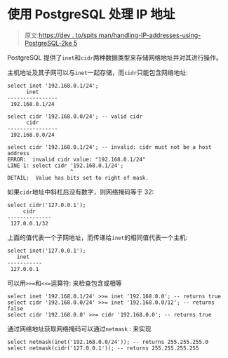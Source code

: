 # 使用 PostgreSQL 处理 IP 地址

> 原文:[https://dev . to/spits man/handling-IP-addresses-using-PostgreSQL-2ke 5](https://dev.to/spitsman/handling-ip-addresses-using-postgresql-2ke5)

PostgreSQL 提供了`inet`和`cidr`两种数据类型来存储网络地址并对其进行操作。

主机地址及其子网可以与`inet`一起存储，而`cidr`只能包含网络地址:

```
select inet '192.168.0.1/24';
      inet
----------------
 192.168.0.1/24 
```

```
select cidr '192.168.0.0/24'; -- valid cidr
      cidr
----------------
 192.168.0.0/24 
```

```
select cidr '192.168.0.1/24'; -- invalid: cidr must not be a host address
ERROR:  invalid cidr value: "192.168.0.1/24"
LINE 1: select cidr '192.168.0.1/24';
                    ^
DETAIL:  Value has bits set to right of mask. 
```

如果`cidr`地址中斜杠后没有数字，则网络掩码等于 32:

```
select cidr('127.0.0.1');
     cidr
--------------
 127.0.0.1/32 
```

上面的值代表一个子网地址，而传递给`inet`的相同值代表一个主机:

```
select inet('127.0.0.1');
   inet
-----------
 127.0.0.1 
```

可以用`>>=`和`<<=`运算符:
来检查包含或相等

```
select inet '192.168.0.1/24' >>= inet '192.168.0.0'; -- returns true
select cidr '192.168.0.0/24' >>= inet '192.168.0.0/12'; -- returns false
select cidr '192.168.0.0' >>= cidr '192.168.0.0'; -- returns true 
```

通过网络地址获取网络掩码可以通过`netmask` :
来实现

```
select netmask(inet('192.168.0.0/24')); -- returns 255.255.255.0
select netmask(cidr('127.0.0.1')); -- returns 255.255.255.255 
```